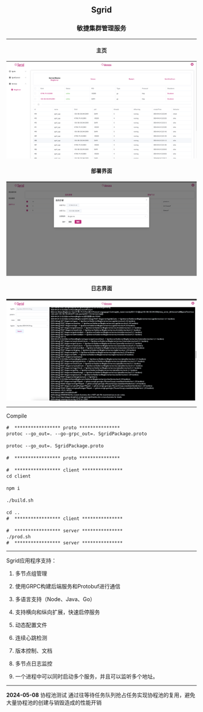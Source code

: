 <h2 align="center">Sgrid</h2>

<h3 align="center">敏捷集群管理服务</h3>

***
<h4 align="center">主页</h4>
<img src="./note/grid0424.png" />

<h4 align="center">部署界面</h4>
<img src="./note/release.png" />

<h4 align="center">日志界面</h4>
<img src="./note/logger.png" />

***
Compile

````shell
#  ***************** proto ***************
protoc --go_out=. --go-grpc_out=. SgridPackage.proto

protoc --go_out=. SgridPackage.proto

#  ***************** proto ***************

#  ***************** client ***************
cd client 

npm i

./build.sh

cd ..
#  ***************** client ***************

#  ***************** server ***************
./prod.sh
#  ***************** server ***************
````

***
Sgrid应用程序支持：

1. 多节点组管理

2. 使用GRPC构建后端服务和Protobuf进行通信

3. 多语言支持（Node、Java、Go）

4. 支持横向和纵向扩展，快速启停服务

5. 动态配置文件

6. 连续心跳检测

7. 版本控制、文档

8. 多节点日志监控

9. 一个进程中可以同时启动多个服务，并且可以监听多个地址。

***

**2024-05-08**
协程池测试 通过往等待任务队列抢占任务实现协程池的复用，避免大量协程池的创建与销毁造成的性能开销
